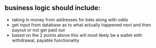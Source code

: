 

## business logic should include:
* taking in money from addresses for bets along with odds
* get input from database as to what actually happened next and then payout or not get paid out
* based on the 2 points above this will most likely be a wallet with withdrawal, payable functionality